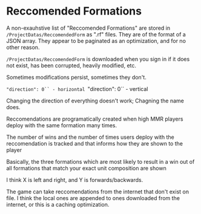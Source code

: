 # Reccomended Formations

A non-exauhstive list of "Reccomended Formations" are stored in `/ProjectDatas/ReccomendedForm` as ".rf" files. They are of the format of a JSON array. They appear to be paginated as an optimization, and for no other reason.

`/ProjectDatas/ReccomendedForm` is downloaded when you sign in if it does not exist, has been corrupted, heavily modified, etc.

Sometimes modifications persist, sometimes they don't.

`"direction": 0`` - horizontal
`"direction": 0`` - vertical

Changing the direction of everything doesn't work; Chagning the name does.

Reccomendations are programatically created when high MMR players deploy with the same formation many times.

The number of wins and the number of times users deploy with the reccomendation is tracked and that informs how they are shown to the player

Basically, the three formations which are most likely to result in a win out of all formations that match your exact unit composition are shown

I think X is left and right, and Y is forwards/backwards.

The game can take reccomendations from the internet that don't exist on file. I think the local ones are appended to ones downloaded from the internet, or this is a caching optimization.
